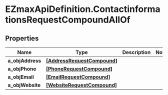 # EZmaxApiDefinition.ContactinformationsRequestCompoundAllOf

## Properties

Name | Type | Description | Notes
------------ | ------------- | ------------- | -------------
**a_objAddress** | [**[AddressRequestCompound]**](AddressRequestCompound.md) |  | 
**a_objPhone** | [**[PhoneRequestCompound]**](PhoneRequestCompound.md) |  | 
**a_objEmail** | [**[EmailRequestCompound]**](EmailRequestCompound.md) |  | 
**a_objWebsite** | [**[WebsiteRequestCompound]**](WebsiteRequestCompound.md) |  | 


